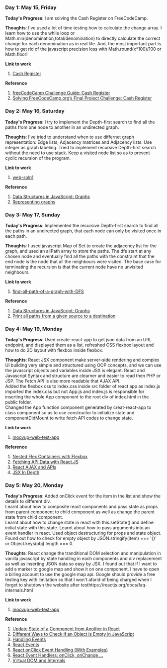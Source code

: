 ### Day 1: May 15, Friday

**Today's Progress**: I am solving the Cash Register on FreeCodeCamp.

**Thoughts**: I've used a lot of time testing how to calculate the change array. I learn how to use the while loop or Math.min(denomination,total/denomination) to directly calculate the correct change for each denomination as in real life. And, the most important part is how to get rid of the javascript precision loss with Math.round(x*100)/100 or Math.floor!

**Link to work**
1. [Cash Register](https://gist.github.com/Martin-Mok-Tin-Kui/880a4ddd1fbf7e810b878db2c36ce675)  

**Reference**
1. [freeCodeCamp Challenge Guide: Cash Register
](https://www.freecodecamp.org/forum/t/freecodecamp-challenge-guide-cash-register/16012)  
2. [Solving FreeCodeCamp.org’s Final Project Challenge: Cash Register](https://medium.com/@chyanpin/solving-freecodecamp-orgs-final-project-challenge-cash-register-d6ecb941d966)  

### Day 2: May 16, Saturday

**Today's Progress**: I try to implement the Depth-first search to find all the paths from one node to another in an undirected graph.

**Thoughts**: I've tried to understand when to use differnet graph representation: Edge lists, Adjacency matrices and Adjacency lists. Use integer as graph labeling. Tried to implement recursive Depth-first search without the need to use stack. Keep a visited node list so as to prevent cyclic recursion of the program.

**Link to work**
1. [web-soln1](https://github.com/Martin-Mok-Tin-Kui/programming-test/blob/master/web%20soln/web-soln1.md)  

**Reference**
1. [Data Structures in JavaScript: Graphs](https://medium.com/better-programming/basic-interview-data-structures-in-javascript-graphs-3f9118aeb078)  
2. [Representing graphs](https://www.khanacademy.org/computing/computer-science/algorithms/graph-representation/a/representing-graphs)

### Day 3: May 17, Sunday

**Today's Progress**: Implemented the recursive Depth-first search to find all the paths in an undirected graph, that each node can only be visited once in each path.

**Thoughts**: I used javascript Map of Set to create the adjacency list for the graph, and used an allPath array to store the paths. The dfs start at any chosen node and eventually find all the paths with the constraint that the end node is the node that all the neighbours were visited. The base case for terminating the recursion is that the current node have no unvisited neighbours.

**Link to work**
1. [find-all-path-of-a-graph-with-DFS](https://github.com/Martin-Mok-Tin-Kui/programming-test/blob/master/web%20soln/find-all-path-of-a-graph-with-DFS.md)  

**Reference**
1. [Data Structures in JavaScript: Graphs](https://medium.com/better-programming/basic-interview-data-structures-in-javascript-graphs-3f9118aeb078)  
2. [Print all paths from a given source to a destination](https://www.geeksforgeeks.org/find-paths-given-source-destination/)  

### Day 4: May 19, Monday

**Today's Progress**: Used create-react-app to get json data from an URL endpoint, and displayed them as a list. refreshed CSS flexbox layout and how to do 2D layout with flexbox inside flexbox.

**Thoughts**: React JSX component make server-side rendering and complex UI building very simple and structured using OOP concepts, and we can use the javascript objects and variables inside JSX is elegant. React and Javascript Syntax and structure are clearner and easier to read then PHP or JSP. The Fetch API is also more readable that AJAX API.  
Added the flexbox css to index.css inside src folder of react app as index.js imported the index.css but not App.js and index.js is responsible for inserting the whole App component to the root div of index.html in the public folder.  
Changed the App function component generated by creat-react-app to class component so as to use constructor to initialize state and componentDidMount to write fetch API codes to change state.

**Link to work**
1. [moovup-web-test-app](https://github.com/Martin-Mok-Tin-Kui/moovup-web-test-app)

**Reference**
1. [Nested Flex Containers with Flexbox](https://www.qhmit.com/css/flexbox/tutorial/nested_flex_containers.cfm)  
2. [Fetching API Data with React.JS](https://blog.hellojs.org/fetching-api-data-with-react-js-460fe8bbf8f2)  
3. [React AJAX and APIs](https://reactjs.org/docs/faq-ajax.html)  
4. [JSX In Depth](https://reactjs.org/docs/jsx-in-depth.html)  

### Day 5: May 20, Monday

**Today's Progress**: 
Added onClick event for the item in the list and show the details to different div.  
Learnt about how to composite react components and pass state as props from parent component to child component as well as change the parent state from child component.  
Learnt about how to change state in react with this.setState() and define initial state with this.state.
Learnt about how to pass arguments into an event handler in react.
Used object destructuring for props and state object.  
Found out how to check for empty object by JSON.stringify(item) === '{}' or Object.keys(obj).length === 0.

**Thoughts**: 
React change the tranditional DOM selection and manipulation in vanilla javascript by state handling in each components and div replacement as well as inserting JSON data so easy by JSX.
I found out that if I want to add a marker to google map and show it on one component, I have to open a billing account to use the google map api. Google should provide a free testing key with limitation so that I won't afarid of being charged when I forget to shutdown the website after testhttps://reactjs.org/docs/faq-internals.html

**Link to work**
1. [moovup-web-test-app](https://github.com/Martin-Mok-Tin-Kui/moovup-web-test-app)

**Reference**
1. [Update State of a Component from Another in React](https://www.codeproject.com/Tips/1215984/Update-State-of-a-Component-from-Another-in-React)  
2. [Different Ways to Check if an Object is Empty in JavaScript](https://blog.hellojs.org/fetching-api-data-with-react-js-460fe8bbf8f2)  
3. [Handling Events](https://reactjs.org/docs/handling-events.html)  
4. [React Events](https://www.w3schools.com/react/react_events.asp)  
5. [React onClick Event Handling (With Examples)](https://upmostly.com/tutorials/react-onclick-event-handling-with-examples)  
6. [React Event Handlers: onClick, onChange ...](https://www.robinwieruch.de/react-event-handler)  
7. [Virtual DOM and Internals](https://reactjs.org/docs/faq-internals.html)  

